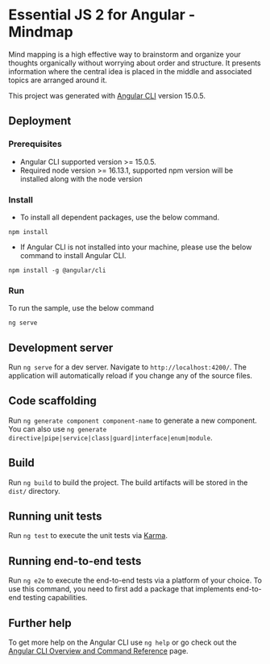 # Essential JS 2 for Angular - Mindmap

Mind mapping is a high effective way to brainstorm and organize your thoughts organically without worrying about order and structure. It presents information where the central idea is placed in the middle and associated topics are arranged around it. 

This project was generated with [Angular CLI](https://github.com/angular/angular-cli) version 15.0.5.

## Deployment

### Prerequisites

* Angular CLI supported version >= 15.0.5.
* Required node version >= 16.13.1, supported npm version will be installed along with the node version

### Install

* To install all dependent packages, use the below command.

```
npm install
```
* If Angular CLI is not installed into your machine, please use the below command to install Angular CLI.

```
npm install -g @angular/cli
```

### Run

To run the sample, use the below command

```
ng serve
```

## Development server

Run `ng serve` for a dev server. Navigate to `http://localhost:4200/`. The application will automatically reload if you change any of the source files.

## Code scaffolding

Run `ng generate component component-name` to generate a new component. You can also use `ng generate directive|pipe|service|class|guard|interface|enum|module`.

## Build

Run `ng build` to build the project. The build artifacts will be stored in the `dist/` directory.

## Running unit tests

Run `ng test` to execute the unit tests via [Karma](https://karma-runner.github.io).

## Running end-to-end tests

Run `ng e2e` to execute the end-to-end tests via a platform of your choice. To use this command, you need to first add a package that implements end-to-end testing capabilities.

## Further help

To get more help on the Angular CLI use `ng help` or go check out the [Angular CLI Overview and Command Reference](https://angular.io/cli) page.
